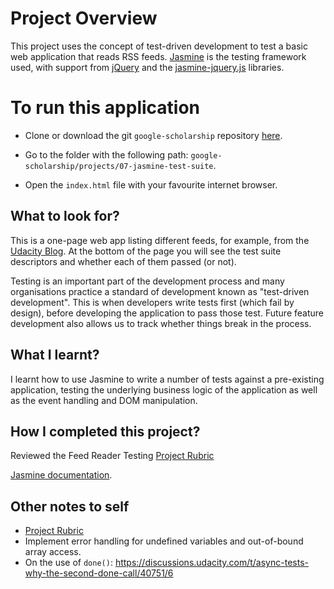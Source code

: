 
# Project Overview

This project uses the concept of test-driven development to test a basic web application that reads RSS feeds. [Jasmine](http://jasmine.github.io/) is the testing framework used, with support from [jQuery]() and the [jasmine-jquery.js]() libraries.

# To run this application

  - Clone or download the git `google-scholarship` repository [here](https://github.com/DayTimeChunks/google-scholarship/archive/master.zip).

  - Go to the folder with the following path: `google-scholarship/projects/07-jasmine-test-suite`.

  - Open the `index.html` file with your favourite internet browser.

## What to look for?

This is a one-page web app listing different feeds, for example, from the [Udacity Blog](http://blog.udacity.com/feed). At the bottom of the page you will see the test suite descriptors and whether each of them passed (or not).

Testing is an important part of the development process and many organisations practice a standard of development known as "test-driven development". This is when developers write tests first (which fail by design), before developing the application to pass those test. Future feature development also allows us to track whether things break in the process.

## What I learnt?

I learnt how to use Jasmine to write a number of tests against a pre-existing application, testing the underlying business logic of the application as well as the event handling and DOM manipulation.

## How I completed this project?

Reviewed the Feed Reader Testing [Project Rubric](https://review.udacity.com/#!/projects/3442558598/rubric)

[Jasmine documentation](http://jasmine.github.io).

## Other notes to self

- [Project Rubric](https://review.udacity.com/#!/rubrics/18/view)
- Implement error handling for undefined variables and out-of-bound array access.
- On the use of `done()`: https://discussions.udacity.com/t/async-tests-why-the-second-done-call/40751/6
